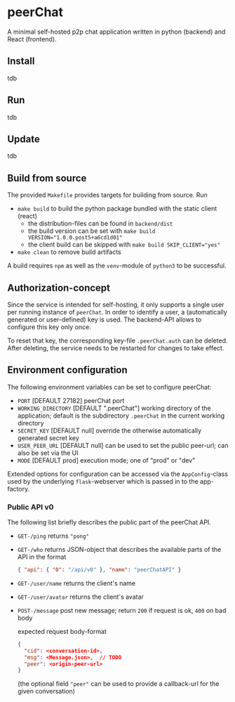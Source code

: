 # peerChat

A minimal self-hosted p2p chat application written in python (backend) and React (frontend).

## Install
tdb

## Run
tdb

## Update
tdb

## Build from source
The provided `Makefile` provides targets for building from source.
Run
* `make build` to build the python package bundled with the static client (react)
  * the distribution-files can be found in `backend/dist`
  * the build version can be set with `make build VERSION="1.0.0.post5+a6cd1d01"`
  * the client build can be skipped with `make build SKIP_CLIENT="yes"`
* `make clean` to remove build artifacts

A build requires `npm` as well as the `venv`-module of `python3` to be successful.

## Authorization-concept

Since the service is intended for self-hosting, it only supports a single user per running instance of `peerChat`.
In order to identify a user, a (automatically generated or user-defined) key is used.
The backend-API allows to configure this key only once.

To reset that key, the corresponding key-file `.peerChat.auth` can be deleted.
After deleting, the service needs to be restarted for changes to take effect.

## Environment configuration
The following environment variables can be set to configure peerChat:

- `PORT` [DEFAULT 27182] peerChat port
- `WORKING_DIRECTORY` [DEFAULT ".peerChat"] working directory of the application; default is the subdirectory `.peerChat` in the current working directory
- `SECRET_KEY` [DEFAULT null] override the otherwise automatically generated secret key
- `USER_PEER_URL` [DEFAULT null] can be used to set the public peer-url; can also be set via the UI
- `MODE` [DEFAULT prod] execution mode; one of "prod" or "dev"

Extended options for configuration can be accessed via the `AppConfig`-class used by the underlying `flask`-webserver which is passed in to the app-factory.

### Public API v0
The following list briefly describes the public part of the peerChat API.

- `GET-/ping` returns `"pong"`
- `GET-/who` returns JSON-object that describes the available parts of the API in the format
  ```json
  { "api": { "0": "/api/v0" }, "name": "peerChatAPI" }
  ```
- `GET-/user/name` returns the client's name
- `GET-/user/avatar` returns the client's avatar
- `POST-/message` post new message; return `200` if request is ok, `400` on bad body

  expected request body-format
  ```json
  {
    "cid": <conversation-id>,
    "msg": <Message.json>,  // TODO
    "peer": <origin-peer-url>
  }
  ```
  (the optional field `"peer"` can be used to provide a callback-url for the given conversation)
